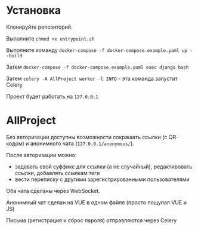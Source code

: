 # Установка

Клонируйте репозиторий.

Выполните `chmod +x entrypoint.sh`

Выполните команду `docker-compose -f docker-compose.example.yaml up --build`

Затем `docker-compose -f docker-compose.example.yaml exec django bash`

Затем `celery -A AllProject worker -l INFO` - эта команда запустит Celery

Проект будет работать на `127.0.0.1`

# AllProject

Без авторизации доступны возможности сокрашать ссылки (с QR-кодом) и анонимного чата (`127.0.0.1/anonymous/`).

После авторизации можно:
- задавать свой суффикс для ссылки (а не случайный), редактировать ссылки, добавлять ссылкам теги
- вести переписку с другими зарегистрированными пользователями

Оба чата сделаны через WebSocket.

Анонимный чат сделан на VUE в одном файле (просто пощупал VUE и JS)

Письма (регистрация и сброс пароля) отправляются через Celery
